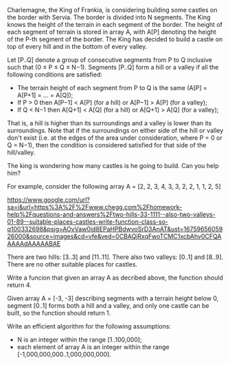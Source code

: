 Charlemagne, the King of Frankia, is considering building some castles on the border with Servia. The border is divided into N segments. The King knows the height of the terrain in each segment of the border. The height of each segment of terrain is stored in array A, with A[P] denoting the height of the P-th segment of the border. The King has decided to build a castle on top of every hill and in the bottom of every valley.

Let [P..Q] denote a group of consecutive segments from P to Q inclusive such that (0 ≤ P ≤ Q ≤ N−1). Segments [P..Q] form a hill or a valley if all the following conditions are satisfied:

- The terrain height of each segment from P to Q is the same (A[P] = A[P+1] = ... = A[Q]); 
- If P &gt; 0 then A[P−1] &lt; A[P] (for a hill) or A[P−1] &gt; A[P] (for a valley); 
- If Q &lt; N−1 then A[Q+1] &lt; A[Q] (for a hill) or A[Q+1] &gt; A[Q] (for a valley); 

That is, a hill is higher than its surroundings and a valley is lower than its surroundings. Note that if the surroundings on either side of the hill or valley don't exist (i.e. at the edges of the area under consideration, where P = 0 or Q = N−1), then the condition is considered satisfied for that side of the hill/valley. 

The king is wondering how many castles is he going to build. Can you help him?

For example, consider the following array A = [2, 2, 3, 4, 3, 3, 2, 2, 1, 1, 2, 5]

https://www.google.com/url?sa=i&url=https%3A%2F%2Fwww.chegg.com%2Fhomework-help%2Fquestions-and-answers%2Ftwo-hills-33-1111--also-two-valleys-01-89--suitable-places-castles-write-function-class-so-q100332698&psig=AOvVaw0id8EPaHPBdwvoSrD3AnAT&ust=1675965605926000&source=images&cd=vfe&ved=0CBAQjRxqFwoTCMC1xcbAhv0CFQAAAAAdAAAAABAE

There are two hills: [3..3] and [11..11]. There also two valleys: [0..1] and [8..9]. There are no other suitable places for castles.

Write a funcion that given an array A as decribed above, the function should return 4.

Given array A = [-3, -3] describing segments with a terrain height below 0, segment [0..1] forms both a hill and a valley, and only one castle can be built, so the function should return 1.

Write an efficient algorithm for the following assumptions:

- N is an integer within the range [1..100,000];
- each element of array A is an integer within the range [-1,000,000,000..1,000,000,000].

